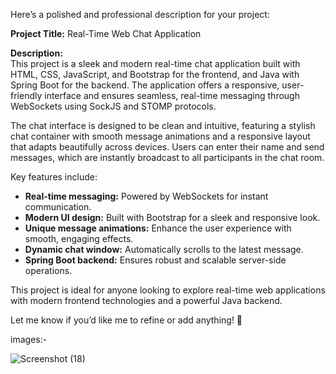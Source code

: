 Here’s a polished and professional description for your project:  

**Project Title:** Real-Time Web Chat Application  

**Description:**  
This project is a sleek and modern real-time chat application built with HTML, CSS, JavaScript, and Bootstrap for the frontend, and Java with Spring Boot for the backend. The application offers a responsive, user-friendly interface and ensures seamless, real-time messaging through WebSockets using SockJS and STOMP protocols.  

The chat interface is designed to be clean and intuitive, featuring a stylish chat container with smooth message animations and a responsive layout that adapts beautifully across devices. Users can enter their name and send messages, which are instantly broadcast to all participants in the chat room.  

Key features include:  
- **Real-time messaging:** Powered by WebSockets for instant communication.  
- **Modern UI design:** Built with Bootstrap for a sleek and responsive look.  
- **Unique message animations:** Enhance the user experience with smooth, engaging effects.  
- **Dynamic chat window:** Automatically scrolls to the latest message.  
- **Spring Boot backend:** Ensures robust and scalable server-side operations.  

This project is ideal for anyone looking to explore real-time web applications with modern frontend technologies and a powerful Java backend.  

Let me know if you’d like me to refine or add anything! 🚀  

images:-

![Screenshot (18)](https://github.com/user-attachments/assets/c181d726-3a8a-47d9-adb0-76c0fc0fe094)


